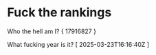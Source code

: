 # Fuck the rankings

Who the hell am I?
{ 17916827 }

What fucking year is it?
[ 2025-03-23T16:16:40Z ]
